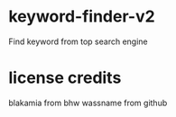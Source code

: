 # keyword-finder-v2
Find keyword from top search engine
# license credits
blakamia from bhw
wassname from github
